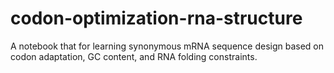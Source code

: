 # codon-optimization-rna-structure
A notebook that for learning synonymous mRNA sequence design based on codon adaptation, GC content, and RNA folding constraints.
